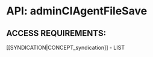 # API: adminCIAgentFileSave


## ACCESS REQUIREMENTS: ##
[[SYNDICATION|CONCEPT_syndication]] - LIST

